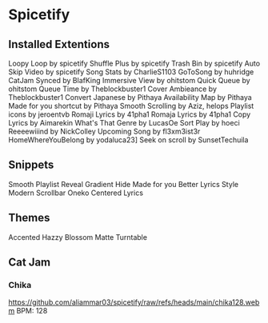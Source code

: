 # Spicetify

## Installed Extentions

Loopy Loop by spicetify
Shuffle Plus by spicetify
Trash Bin by spicetify
Auto Skip Video by spicetify
Song Stats by CharlieS1103
GoToSong by huhridge
CatJam Synced by BlafKing
Immersive View by ohitstom
Quick Queue  by ohitstom
Queue Time by Theblockbuster1
Cover Ambieance by Theblockbuster1
Convert Japanese by Pithaya
Availability Map by Pithaya
Made for you shortcut  by Pithaya
Smooth Scrolling by Aziz, helops
Playlist icons by jeroentvb
Romaji Lyrics by 41pha1
Romaja Lyrics by 41pha1
Copy Lyrics by Aimarekin
What's That Genre by LucasOe
Sort Play by hoeci
Reeeewiiind by NickColley
Upcoming Song by fl3xm3ist3r
HomeWhereYouBelong by yodaluca23]
Seek on scroll by SunsetTechuila


## Snippets

Smooth Playlist Reveal Gradient
Hide Made for you
Better Lyrics Style
Modern Scrollbar
Oneko
Centered Lyrics



## Themes
Accented
Hazzy
Blossom 
Matte
Turntable











## Cat Jam

### Chika
https://github.com/aliammar03/spicetify/raw/refs/heads/main/chika128.webm
BPM: 128
